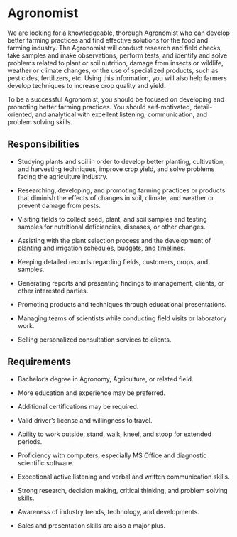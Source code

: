 # Agronomist

We are looking for a knowledgeable, thorough Agronomist who can develop better farming practices and find effective solutions for the food and farming industry. The Agronomist will conduct research and field checks, take samples and make observations, perform tests, and identify and solve problems related to plant or soil nutrition, damage from insects or wildlife, weather or climate changes, or the use of specialized products, such as pesticides, fertilizers, etc. Using this information, you will also help farmers develop techniques to increase crop quality and yield.

To be a successful Agronomist, you should be focused on developing and promoting better farming practices. You should self-motivated, detail-oriented, and analytical with excellent listening, communication, and problem solving skills.

## Responsibilities

* Studying plants and soil in order to develop better planting, cultivation, and harvesting techniques, improve crop yield, and solve problems facing the agriculture industry.

* Researching, developing, and promoting farming practices or products that diminish the effects of changes in soil, climate, and weather or prevent damage from pests.

* Visiting fields to collect seed, plant, and soil samples and testing samples for nutritional deficiencies, diseases, or other changes.

* Assisting with the plant selection process and the development of planting and irrigation schedules, budgets, and timelines.

* Keeping detailed records regarding fields, customers, crops, and samples.

* Generating reports and presenting findings to management, clients, or other interested parties.

* Promoting products and techniques through educational presentations.

* Managing teams of scientists while conducting field visits or laboratory work.

* Selling personalized consultation services to clients.

## Requirements

* Bachelor’s degree in Agronomy, Agriculture, or related field.

* More education and experience may be preferred.

* Additional certifications may be required.

* Valid driver’s license and willingness to travel.

* Ability to work outside, stand, walk, kneel, and stoop for extended periods.

* Proficiency with computers, especially MS Office and diagnostic scientific software.

* Exceptional active listening and verbal and written communication skills.

* Strong research, decision making, critical thinking, and problem solving skills.

* Awareness of industry trends, technology, and developments.

* Sales and presentation skills are also a major plus.

